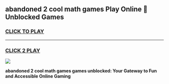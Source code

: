
## abandoned 2 cool math games Play Online 👋 Unblocked Games
<h3>
<a href="https://news.freeplayer.one?title=abandoned_2_cool_math_games&ref=17CMG">CLICK TO PLAY</a></h3>
<hr>

<h3>
<a href="https://news.freeplayer.one?title=abandoned_2_cool_math_games&ref=17CMG">CLICK 2 PLAY</a>
  
</h3>

<a href="https://news.freeplayer.one?title=abandoned_2_cool_math_games&ref=17CMG/"><img src="https://clearcache.store/games.png"></a>


**abandoned 2 cool math games games unblocked: Your Gateway to Fun and Accessible Online Gaming**
